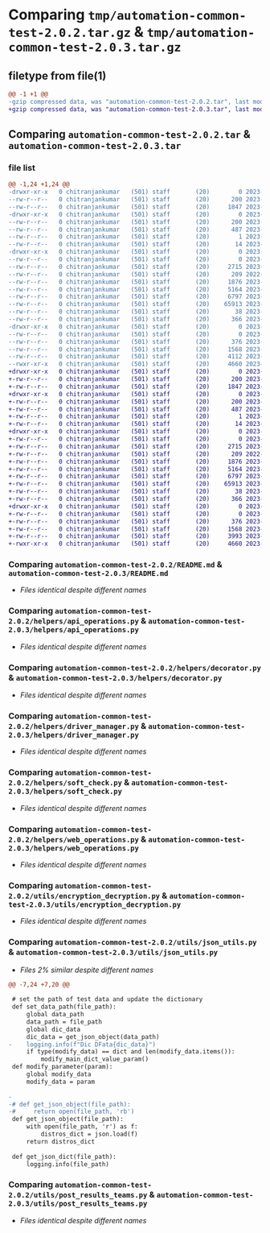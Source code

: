 # Comparing `tmp/automation-common-test-2.0.2.tar.gz` & `tmp/automation-common-test-2.0.3.tar.gz`

## filetype from file(1)

```diff
@@ -1 +1 @@
-gzip compressed data, was "automation-common-test-2.0.2.tar", last modified: Wed Jun 14 14:46:45 2023, max compression
+gzip compressed data, was "automation-common-test-2.0.3.tar", last modified: Thu Jun 15 12:04:08 2023, max compression
```

## Comparing `automation-common-test-2.0.2.tar` & `automation-common-test-2.0.3.tar`

### file list

```diff
@@ -1,24 +1,24 @@
-drwxr-xr-x   0 chitranjankumar   (501) staff       (20)        0 2023-06-14 14:46:45.816468 automation-common-test-2.0.2/
--rw-r--r--   0 chitranjankumar   (501) staff       (20)      200 2023-06-14 14:46:45.816263 automation-common-test-2.0.2/PKG-INFO
--rw-r--r--   0 chitranjankumar   (501) staff       (20)     1847 2023-03-29 14:50:23.000000 automation-common-test-2.0.2/README.md
-drwxr-xr-x   0 chitranjankumar   (501) staff       (20)        0 2023-06-14 14:46:45.811779 automation-common-test-2.0.2/automation_common_test.egg-info/
--rw-r--r--   0 chitranjankumar   (501) staff       (20)      200 2023-06-14 14:46:45.000000 automation-common-test-2.0.2/automation_common_test.egg-info/PKG-INFO
--rw-r--r--   0 chitranjankumar   (501) staff       (20)      487 2023-06-14 14:46:45.000000 automation-common-test-2.0.2/automation_common_test.egg-info/SOURCES.txt
--rw-r--r--   0 chitranjankumar   (501) staff       (20)        1 2023-06-14 14:46:45.000000 automation-common-test-2.0.2/automation_common_test.egg-info/dependency_links.txt
--rw-r--r--   0 chitranjankumar   (501) staff       (20)       14 2023-06-14 14:46:45.000000 automation-common-test-2.0.2/automation_common_test.egg-info/top_level.txt
-drwxr-xr-x   0 chitranjankumar   (501) staff       (20)        0 2023-06-14 14:46:45.813944 automation-common-test-2.0.2/helpers/
--rw-r--r--   0 chitranjankumar   (501) staff       (20)        0 2023-04-12 09:43:00.000000 automation-common-test-2.0.2/helpers/__init__.py
--rw-r--r--   0 chitranjankumar   (501) staff       (20)     2715 2023-06-08 05:41:40.000000 automation-common-test-2.0.2/helpers/api_operations.py
--rw-r--r--   0 chitranjankumar   (501) staff       (20)      209 2022-09-02 04:55:52.000000 automation-common-test-2.0.2/helpers/base_locator.py
--rw-r--r--   0 chitranjankumar   (501) staff       (20)     1876 2023-06-08 03:42:00.000000 automation-common-test-2.0.2/helpers/decorator.py
--rw-r--r--   0 chitranjankumar   (501) staff       (20)     5164 2023-05-31 08:38:28.000000 automation-common-test-2.0.2/helpers/driver_manager.py
--rw-r--r--   0 chitranjankumar   (501) staff       (20)     6797 2023-04-14 07:36:34.000000 automation-common-test-2.0.2/helpers/soft_check.py
--rw-r--r--   0 chitranjankumar   (501) staff       (20)    65913 2023-05-17 05:05:21.000000 automation-common-test-2.0.2/helpers/web_operations.py
--rw-r--r--   0 chitranjankumar   (501) staff       (20)       38 2023-06-14 14:46:45.816523 automation-common-test-2.0.2/setup.cfg
--rw-r--r--   0 chitranjankumar   (501) staff       (20)      366 2023-06-14 14:46:43.000000 automation-common-test-2.0.2/setup.py
-drwxr-xr-x   0 chitranjankumar   (501) staff       (20)        0 2023-06-14 14:46:45.815865 automation-common-test-2.0.2/utils/
--rw-r--r--   0 chitranjankumar   (501) staff       (20)        0 2023-04-12 09:43:11.000000 automation-common-test-2.0.2/utils/__init__.py
--rw-r--r--   0 chitranjankumar   (501) staff       (20)      376 2023-04-14 09:22:06.000000 automation-common-test-2.0.2/utils/config_parser.py
--rw-r--r--   0 chitranjankumar   (501) staff       (20)     1568 2023-04-14 09:34:24.000000 automation-common-test-2.0.2/utils/encryption_decryption.py
--rw-r--r--   0 chitranjankumar   (501) staff       (20)     4112 2023-05-17 05:11:54.000000 automation-common-test-2.0.2/utils/json_utils.py
--rwxr-xr-x   0 chitranjankumar   (501) staff       (20)     4660 2023-05-09 03:29:52.000000 automation-common-test-2.0.2/utils/post_results_teams.py
+drwxr-xr-x   0 chitranjankumar   (501) staff       (20)        0 2023-06-15 12:04:08.663905 automation-common-test-2.0.3/
+-rw-r--r--   0 chitranjankumar   (501) staff       (20)      200 2023-06-15 12:04:08.663719 automation-common-test-2.0.3/PKG-INFO
+-rw-r--r--   0 chitranjankumar   (501) staff       (20)     1847 2023-03-29 14:50:23.000000 automation-common-test-2.0.3/README.md
+drwxr-xr-x   0 chitranjankumar   (501) staff       (20)        0 2023-06-15 12:04:08.660076 automation-common-test-2.0.3/automation_common_test.egg-info/
+-rw-r--r--   0 chitranjankumar   (501) staff       (20)      200 2023-06-15 12:04:08.000000 automation-common-test-2.0.3/automation_common_test.egg-info/PKG-INFO
+-rw-r--r--   0 chitranjankumar   (501) staff       (20)      487 2023-06-15 12:04:08.000000 automation-common-test-2.0.3/automation_common_test.egg-info/SOURCES.txt
+-rw-r--r--   0 chitranjankumar   (501) staff       (20)        1 2023-06-15 12:04:08.000000 automation-common-test-2.0.3/automation_common_test.egg-info/dependency_links.txt
+-rw-r--r--   0 chitranjankumar   (501) staff       (20)       14 2023-06-15 12:04:08.000000 automation-common-test-2.0.3/automation_common_test.egg-info/top_level.txt
+drwxr-xr-x   0 chitranjankumar   (501) staff       (20)        0 2023-06-15 12:04:08.662135 automation-common-test-2.0.3/helpers/
+-rw-r--r--   0 chitranjankumar   (501) staff       (20)        0 2023-04-12 09:43:00.000000 automation-common-test-2.0.3/helpers/__init__.py
+-rw-r--r--   0 chitranjankumar   (501) staff       (20)     2715 2023-06-08 05:41:40.000000 automation-common-test-2.0.3/helpers/api_operations.py
+-rw-r--r--   0 chitranjankumar   (501) staff       (20)      209 2022-09-02 04:55:52.000000 automation-common-test-2.0.3/helpers/base_locator.py
+-rw-r--r--   0 chitranjankumar   (501) staff       (20)     1876 2023-06-08 03:42:00.000000 automation-common-test-2.0.3/helpers/decorator.py
+-rw-r--r--   0 chitranjankumar   (501) staff       (20)     5164 2023-05-31 08:38:28.000000 automation-common-test-2.0.3/helpers/driver_manager.py
+-rw-r--r--   0 chitranjankumar   (501) staff       (20)     6797 2023-04-14 07:36:34.000000 automation-common-test-2.0.3/helpers/soft_check.py
+-rw-r--r--   0 chitranjankumar   (501) staff       (20)    65913 2023-05-17 05:05:21.000000 automation-common-test-2.0.3/helpers/web_operations.py
+-rw-r--r--   0 chitranjankumar   (501) staff       (20)       38 2023-06-15 12:04:08.663955 automation-common-test-2.0.3/setup.cfg
+-rw-r--r--   0 chitranjankumar   (501) staff       (20)      366 2023-06-15 12:03:57.000000 automation-common-test-2.0.3/setup.py
+drwxr-xr-x   0 chitranjankumar   (501) staff       (20)        0 2023-06-15 12:04:08.663259 automation-common-test-2.0.3/utils/
+-rw-r--r--   0 chitranjankumar   (501) staff       (20)        0 2023-04-12 09:43:11.000000 automation-common-test-2.0.3/utils/__init__.py
+-rw-r--r--   0 chitranjankumar   (501) staff       (20)      376 2023-04-14 09:22:06.000000 automation-common-test-2.0.3/utils/config_parser.py
+-rw-r--r--   0 chitranjankumar   (501) staff       (20)     1568 2023-04-14 09:34:24.000000 automation-common-test-2.0.3/utils/encryption_decryption.py
+-rw-r--r--   0 chitranjankumar   (501) staff       (20)     3993 2023-06-15 12:03:37.000000 automation-common-test-2.0.3/utils/json_utils.py
+-rwxr-xr-x   0 chitranjankumar   (501) staff       (20)     4660 2023-05-09 03:29:52.000000 automation-common-test-2.0.3/utils/post_results_teams.py
```

### Comparing `automation-common-test-2.0.2/README.md` & `automation-common-test-2.0.3/README.md`

 * *Files identical despite different names*

### Comparing `automation-common-test-2.0.2/helpers/api_operations.py` & `automation-common-test-2.0.3/helpers/api_operations.py`

 * *Files identical despite different names*

### Comparing `automation-common-test-2.0.2/helpers/decorator.py` & `automation-common-test-2.0.3/helpers/decorator.py`

 * *Files identical despite different names*

### Comparing `automation-common-test-2.0.2/helpers/driver_manager.py` & `automation-common-test-2.0.3/helpers/driver_manager.py`

 * *Files identical despite different names*

### Comparing `automation-common-test-2.0.2/helpers/soft_check.py` & `automation-common-test-2.0.3/helpers/soft_check.py`

 * *Files identical despite different names*

### Comparing `automation-common-test-2.0.2/helpers/web_operations.py` & `automation-common-test-2.0.3/helpers/web_operations.py`

 * *Files identical despite different names*

### Comparing `automation-common-test-2.0.2/utils/encryption_decryption.py` & `automation-common-test-2.0.3/utils/encryption_decryption.py`

 * *Files identical despite different names*

### Comparing `automation-common-test-2.0.2/utils/json_utils.py` & `automation-common-test-2.0.3/utils/json_utils.py`

 * *Files 2% similar despite different names*

```diff
@@ -7,24 +7,20 @@
 
 # set the path of test data and update the dictionary
 def set_data_path(file_path):
     global data_path
     data_path = file_path
     global dic_data
     dic_data = get_json_object(data_path)
-    logging.info(f"Dic DFata{dic_data}")
     if type(modify_data) == dict and len(modify_data.items()):
         modify_main_dict_value_param()
 def modify_parameter(param):
     global modify_data
     modify_data = param
 
-        
-# def get_json_object(file_path):
-#     return open(file_path, 'rb')
 def get_json_object(file_path):
     with open(file_path, 'r') as f:
         distros_dict = json.load(f)
     return distros_dict
 
 def get_json_dict(file_path):
     logging.info(file_path)
```

### Comparing `automation-common-test-2.0.2/utils/post_results_teams.py` & `automation-common-test-2.0.3/utils/post_results_teams.py`

 * *Files identical despite different names*


